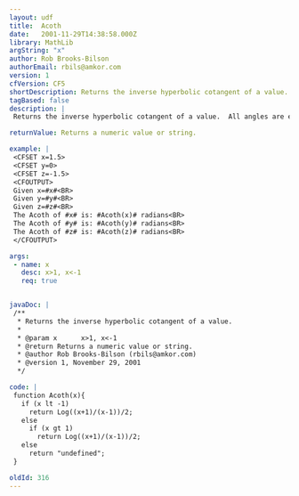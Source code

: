 ```yaml
---
layout: udf
title:  Acoth
date:   2001-11-29T14:38:58.000Z
library: MathLib
argString: "x"
author: Rob Brooks-Bilson
authorEmail: rbils@amkor.com
version: 1
cfVersion: CF5
shortDescription: Returns the inverse hyperbolic cotangent of a value.
tagBased: false
description: |
 Returns the inverse hyperbolic cotangent of a value.  All angles are expressed in radians.

returnValue: Returns a numeric value or string.

example: |
 <CFSET x=1.5>
 <CFSET y=0>
 <CFSET z=-1.5>
 <CFOUTPUT>
 Given x=#x#<BR>
 Given y=#y#<BR>
 Given z=#z#<BR>
 The Acoth of #x# is: #Acoth(x)# radians<BR>
 The Acoth of #y# is: #Acoth(y)# radians<BR>
 The Acoth of #z# is: #Acoth(z)# radians<BR>
 </CFOUTPUT>

args:
 - name: x
   desc: x>1, x<-1
   req: true


javaDoc: |
 /**
  * Returns the inverse hyperbolic cotangent of a value.
  * 
  * @param x      x>1, x<-1 
  * @return Returns a numeric value or string. 
  * @author Rob Brooks-Bilson (rbils@amkor.com) 
  * @version 1, November 29, 2001 
  */

code: |
 function Acoth(x){
   if (x lt -1)
     return Log((x+1)/(x-1))/2;
   else
     if (x gt 1)
       return Log((x+1)/(x-1))/2;
   else
     return "undefined";
 }

oldId: 316
---
```


